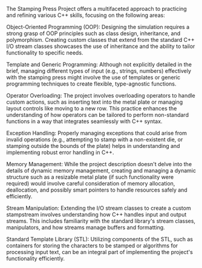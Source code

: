 The Stamping Press Project offers a multifaceted approach to practicing and refining various C++ skills, focusing on the following areas:

Object-Oriented Programming (OOP): Designing the simulation requires a strong grasp of OOP principles such as class design, inheritance, and polymorphism. Creating custom classes that extend from the standard C++ I/O stream classes showcases the use of inheritance and the ability to tailor functionality to specific needs.

Template and Generic Programming: Although not explicitly detailed in the brief, managing different types of input (e.g., strings, numbers) effectively with the stamping press might involve the use of templates or generic programming techniques to create flexible, type-agnostic functions.

Operator Overloading: The project involves overloading operators to handle custom actions, such as inserting text into the metal plate or managing layout controls like moving to a new row. This practice enhances the understanding of how operators can be tailored to perform non-standard functions in a way that integrates seamlessly with C++ syntax.

Exception Handling: Properly managing exceptions that could arise from invalid operations (e.g., attempting to stamp with a non-existent die, or stamping outside the bounds of the plate) helps in understanding and implementing robust error handling in C++.

Memory Management: While the project description doesn't delve into the details of dynamic memory management, creating and managing a dynamic structure such as a resizable metal plate (if such functionality were required) would involve careful consideration of memory allocation, deallocation, and possibly smart pointers to handle resources safely and efficiently.

Stream Manipulation: Extending the I/O stream classes to create a custom stampstream involves understanding how C++ handles input and output streams. This includes familiarity with the standard library's stream classes, manipulators, and how streams manage buffers and formatting.

Standard Template Library (STL): Utilizing components of the STL, such as containers for storing the characters to be stamped or algorithms for processing input text, can be an integral part of implementing the project's functionality efficiently.
